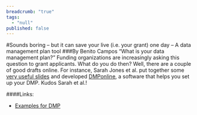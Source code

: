 ```yaml
---
breadcrumb: "true"
tags: 
  - "null"
published: false
---
```




#Sounds boring – but it can save your live (i.e. your grant) one day – A data management plan tool
###By Benito Campos
“What is your data management plan?” Funding organizations are increasingly asking this question to grant applicants. What do you do then? Well, there are a couple of good drafts online. For instance, Sarah Jones et al. put together some [very useful slides](http://de.slideshare.net/DCC-info/supporting-data-m) and developed [DMPonline](https://dmponline.dcc.ac.uk/), a software that helps you set up your DMP. Kudos Sarah et al.!

####Links: 
- [Examples for DMP](http://www.dcc.ac.uk/resources/data-management-plans/guidance-examples)

